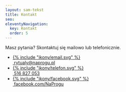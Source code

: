 ```yaml
---
layout: sam-tekst
title: Kontakt
seo: 
eleventyNavigation:
  key: Kontakt
  order: 5
---
```

Masz pytania? Skontaktuj się mailowo lub telefonicznie.

<ul class="text-xl xs:text-2xl !mt-10">
  <li><a href="&#109;&#97;ilt&#111;&#58;rytua&#37;6Cy%&#52;0%6&#69;a%7&#48;%72ogu&#37;2&#69;&#37;&#55;&#48;&#108;" class="flex items-center gap-2"><div class="w-10">{% include "ikony/email.svg" %}</div>&nbsp;r&#121;&#116;ualy&#64;napr&#111;gu&#46;&#112;l</a></li>
  <li class="mt-6"><a href="tel:+48516827053" class="flex items-center gap-1"><div class="w-10">{% include "ikony/telefon.svg" %}</div>&nbsp;516&nbsp;827&nbsp;053</a></li>
  <li class="mt-6"><a href="https://www.facebook.com/NaProgu/" class="flex items-center gap-1"><div class="w-10">{% include "ikony/facebook.svg" %}</div>&nbsp;facebook.com/NaProgu</a></li>
</ul>